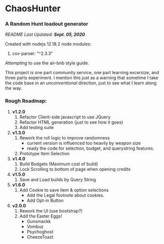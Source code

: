# ChaosHunter
### A Random Hunt loadout generator

*README Last Updated: **Sept. 05, 2020***

Created with nodejs 12.18.2
node modules:
1. csv-parser: "^2.3.3"

*Attempting* to use the air-bnb style guide.

This project is one part community service, one part learning excersize, and three parts experiment.
I mention this just as a warning that sometime I take the code base in an *unconventional* direction, just to see what I learn along the way.

### **Rough** Roadmap:
1. **v1.2.0**
	1. Refactor Client-side javascript to use JQuery
	1. Refactor HTML generation (just to see how it goes)
	1. Add testing suite
1. **v1.3.0**
	1. Rework the roll logic to improve randomness
		* current version is influenced too heavily by weapon size
		* ready the code for selection, budget, and querystring features.
	1. Prototype Item Selection
1. **v1.4.0**
	1. Build Budgets (Maximum cost of build)
	1. Lock Scrolling to bottom of page when opening credits
1. **v1.5.0**
	1. Save and Load builds by Query String
1. **v1.6.0**
	1. Add Cookie to save item & option selections
		* Add the Legal footnote about cookies.
		* Add Opt-in Button
1. **v2.0.0**
	1. Rework the UI (use bootstrap?)
	1. Add the Easter Eggs!
		* Gunsmackk
		* Vombuz      
		* Psychoghost 
		* CheezeToazt 
